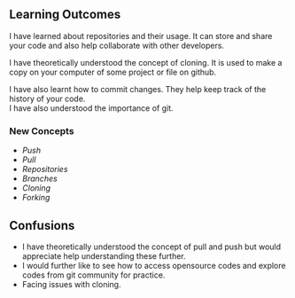 ## Learning Outcomes
I have learned about repositories and their usage. It can store and share your code and also help collaborate with other developers. 
<br>

I have theoretically understood the concept of cloning. It is used to make a copy on your  computer of some project or file on github.
<br>

I have also learnt how to commit changes. They help keep track of the history of your code.
<br>
I have also understood the importance of git.
### New Concepts
* *Push*
* *Pull*
* *Repositories*
* *Branches*
* *Cloning*
* *Forking*
## Confusions
* I have theoretically understood the concept of pull and push but would appreciate help understanding these further.
* I would further like to see how to access opensource codes and explore codes from git community for practice.
* Facing issues with cloning.
